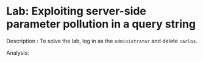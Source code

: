 # Lab: Exploiting server-side parameter pollution in a query string

Description :  To solve the lab, log in as the `administrator` and delete `carlos`.

Analysis:
